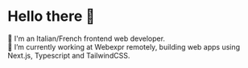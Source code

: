 # Hello there 👋

🙂 I'm an Italian/French frontend web developer.  
🔭 I’m currently working at Webexpr remotely, building web apps using Next.js, Typescript and TailwindCSS.
